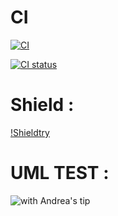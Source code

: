# CI

[![CI](https://github.com/Khalshim/testuml/actions/workflows/blank.yml/badge.svg)](https://github.com/Khalshim/testuml/actions/workflows/blank.yml)


[![CI status](https://github.com/Khalshim/testuml/actions/workflows/blank.yml/badge.svg?event=status)](https://github.com/Khalshim/testuml/actions/workflows/blank.yml)

# Shield :

[!Shieldtry](https://img.shields.io/endpoint?url=https://github.com/Khalshim/testuml/actions/workflows/blank.yml&style=plastic)


# UML TEST :

![with Andrea's tip](http://www.plantuml.com/plantuml/proxy?cache=no&src=https://raw.githubusercontent.com/Khalshim/testuml/main/docs/diagrams/mytest_uml.uml)
